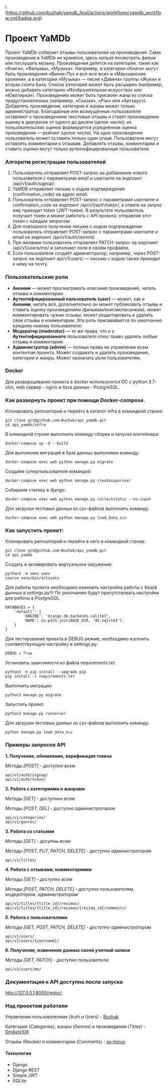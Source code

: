 !(https://github.com/buzhak/yamdb_final/actions/workflows/yamdb_workflow.yml/badge.svg)

# Проект YaMDb

Проект YaMDb собирает отзывы пользователей на произведения. Сами произведения в YaMDb не хранятся, здесь нельзя посмотреть фильм или послушать музыку.
Произведения делятся на категории, такие как «Книги», «Фильмы», «Музыка». Например, в категории «Книги» могут быть произведения «Винни-Пух и все-все-все» и «Марсианские хроники», а в категории «Музыка» — песня «Давеча» группы «Жуки» и вторая сюита Баха. Список категорий может быть расширен (например, можно добавить категорию «Изобразительное искусство» или «Ювелирка»).
Произведению может быть присвоен жанр из списка предустановленных (например, «Сказка», «Рок» или «Артхаус»).
Добавлять произведения, категории и жанры может только администратор.
Благодарные или возмущённые пользователи оставляют к произведениям текстовые отзывы и ставят произведению оценку в диапазоне от одного до десяти (целое число); из пользовательских оценок формируется усреднённая оценка произведения — рейтинг (целое число). На одно произведение пользователь может оставить только один отзыв.
Пользователи могут оставлять комментарии к отзывам.
Добавлять отзывы, комментарии и ставить оценки могут только аутентифицированные пользователи.

### Алгоритм регистрации пользователей
1. Пользователь отправляет POST-запрос на добавление нового пользователя с 
параметрами email и username на эндпоинт /api/v1/auth/signup/.
2. YaMDB отправляет письмо с кодом подтверждения (confirmation_code) на адрес email.
3. Пользователь отправляет POST-запрос с параметрами username и 
confirmation_code на эндпоинт /api/v1/auth/token/, в ответе на запрос ему 
приходит token (JWT-токен). В результате пользователь получает токен и может 
работать с API проекта, отправляя этот токен с каждым запросом.
4. Для повторного получения письма с кодом подтверждения пользователь отправляет
POST-запрос с параметрами username и email на эндпоинт /api/v1/auth/remind/.
5. При желании пользователь отправляет PATCH-запрос на эндпоинт 
/api/v1/users/me/ и заполняет поля в своём профайле.
6. Если пользователя создаёт администратор, например, через POST-запрос на 
эндпоинт api/v1/users/ — письмо с кодом также приходит к нему на почту.

### Пользовательские роли
- **Аноним** — может просматривать описания произведений, читать отзывы и комментарии.
- **Аутентифицированный пользователь (user)** — может, как и **Аноним**, читать всё, 
дополнительно он может публиковать отзывы и ставить оценку произведениям 
(фильмам/книгам/песенкам), может комментировать чужие отзывы; может редактировать 
и удалять свои отзывы и комментарии. Эта роль присваивается по умолчанию 
каждому новому пользователю.
- **Модератор (moderator)** — те же права, что и у **Аутентифицированного** 
пользователя плюс право удалять любые отзывы и комментарии.
- **Администратор (admin)** — полные права на управление всем контентом проекта. 
Может создавать и удалять произведения, категории и жанры. Может назначать 
роли пользователям.

### Docker

Для разворацивания проекта в docker используются OC c python:3.7-slim, web сервер - nginx и база данных - PostgreSQL.

### Как развернуть проект при помощи Docker-compose.

Клонировать репозиторий и перейти в каталог infra в командной строке:

```
git clone git@github.com:Buzhak/api_yamdb.git
cd api_yamdb/infra
```

В командной строке выполнить команду сборки и запуска контейнера:

```
docker-compose up -d --build
```

Для выпонения миграций в базе данных выполняем команду:

```
docker-compose exec web python manage.py migrate
```

Создаём суперпользователя командой:

```
docker-compose exec web python manage.py createsuperuser
```

Собираем статику в django:

```
docker-compose exec web python manage.py collectstatic --no-input  
```

Для загрузки тестовых данных из csv-файлов выполнить команду:

```
docker-compose exec web python manage.py load_data_scv
```

### Как запустить проект:

Клонировать репозиторий и перейти в него в командной строке:

```
git clone git@github.com:Buzhak/api_yamdb.git
cd api_yamdb
```

Cоздать и активировать виртуальное окружение:

```
python3 -m venv venv
source venv/bin/activate
```

Для работы проекта необходимо изменить настройка работы с базой дынных в settings.py!!!
По умолчанию будут присутствовать настройки для работы в PostgreSQL.

```
DATABASES = {
    'default': {
        'ENGINE': 'django.db.backends.sqlite3',
        'NAME': os.path.join(BASE_DIR, 'db.sqlite3'),
    }
}
```

Для тестирование проекта в DEBUG режме, необходимо изсенить соответствующую настройку в settings.py:

```
DEBUG = True
```

Установить зависимости из файла requirements.txt:

```
python3 -m pip install --upgrade pip
pip install -r requirements.txt
```

Выполнить миграции:

```
python3 manage.py migrate
```

Запустить проект:

```
python3 manage.py runserver
```

Для загрузки тестовых данных из csv-файлов выполнить команду:
```
python manage.py load_data_scv
```

### Примеры запросов API
**1. Получение, обновление, верификация токена**

*Методы [POST] - доступно всем*

```
api/v1/auth/signup/
api/v1/auth/token/
```

**2. Работа с категориями и жанрами**

*Методы [GET] - доступнен всем*

*Методы [POST, DEL] - доступно администраторам*

```
api/v1/categories/
api/v1/genres/
```

**3. Работа со статьями**

*Методы [GET] - досупны всем*

*Методы [POST, PUT, PATCH, DELETE] - доступно администраторам*

```
api/v1/titles/
```

**4. Работа с отзывами, комментариями**

*Методы [GET] - доступно всем*

*Методы [POST, PATCH, DELETE] - доступно пользователям, модераторам, администраторам*

```
api/v1/titles/{title_id}/reviews/
api/v1/titles/{title_id}/reviews/{review_id}/comments/
```

**5. Работа с пользователями**

*Методы [GET, POST, PATCH, DELETE] - доступно администраторам*

```
api/v1/users/
api/v1/users/{username}/
```

**6. Получение, изменение данных своей учетной записи**

*Методы [GET, PATCH] - доступно пользователю*

```
api/v1/users/me/
```

### Документация к API доступна после запуска

http://127.0.0.1:8000/redoc/

### Над проектом работали

Управление пользователями (Auth и Users) - [Buzhak](https://github.com/Buzhak)

Категории (Categories), жанры (Genres) и произведения (Titles) - [DmAstx108](https://github.com/DmAstx108)

Отзывы (Review) и комментарии (Comments) - [as-horus](https://github.com/as-horus)

#### Технологии

* Django 
* Django REST
* Simple JWT
* SQLite
